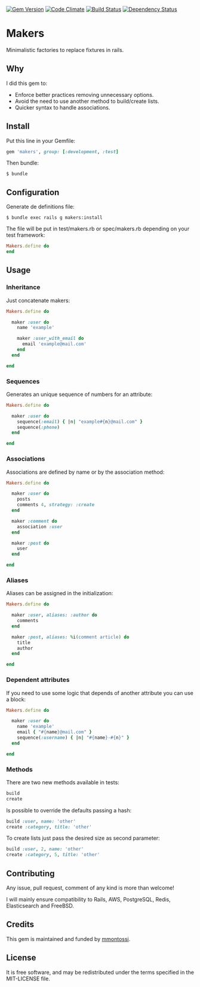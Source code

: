 [![Gem Version](https://badge.fury.io/rb/makers.svg)](http://badge.fury.io/rb/makers)
[![Code Climate](https://codeclimate.com/github/mmontossi/makers/badges/gpa.svg)](https://codeclimate.com/github/mmontossi/makers)
[![Build Status](https://travis-ci.org/mmontossi/makers.svg)](https://travis-ci.org/mmontossi/makers)
[![Dependency Status](https://gemnasium.com/mmontossi/makers.svg)](https://gemnasium.com/mmontossi/makers)

# Makers

Minimalistic factories to replace fixtures in rails.

## Why

I did this gem to:

- Enforce better practices removing unnecessary options.
- Avoid the need to use another method to build/create lists.
- Quicker syntax to handle associations.

## Install

Put this line in your Gemfile:
```ruby
gem 'makers', group: [:development, :test]
```

Then bundle:
```
$ bundle
```

## Configuration

Generate de definitions file:
```
$ bundle exec rails g makers:install
```

The file will be put in test/makers.rb or spec/makers.rb depending on your test framework:
```ruby
Makers.define do
end
```

## Usage

### Inheritance

Just concatenate makers:
```ruby
Makers.define do

  maker :user do
    name 'example'

    maker :user_with_email do
      email 'example@mail.com'
    end
  end

end
```

### Sequences

Generates an unique sequence of numbers for an attribute:
```ruby
Makers.define do

  maker :user do
    sequence(:email) { |n| "example#{n}@mail.com" }
    sequence(:phone)
  end

end
```

### Associations

Associations are defined by name or by the association method:
```ruby
Makers.define do

  maker :user do
    posts
    comments 4, strategy: :create
  end

  maker :comment do
    association :user
  end

  maker :post do
    user
  end

end
```

### Aliases

Aliases can be assigned in the initialization:
```ruby
Makers.define do

  maker :user, aliases: :author do
    comments
  end

  maker :post, aliases: %i(comment article) do
    title
    author
  end

end
```

### Dependent attributes

If you need to use some logic that depends of another attribute you can use a block:
```ruby
Makers.define do

  maker :user do
    name 'example'
    email { "#{name}@mail.com" }
    sequence(:username) { |n| "#{name}-#{n}" }
  end

end
```

### Methods

There are two new methods available in tests:
```ruby
build
create
```

Is possible to override the defaults passing a hash:
```ruby
build :user, name: 'other'
create :category, title: 'other'
```

To create lists just pass the desired size as second parameter:
```ruby
build :user, 2, name: 'other'
create :category, 5, title: 'other'
```

## Contributing

Any issue, pull request, comment of any kind is more than welcome!

I will mainly ensure compatibility to Rails, AWS, PostgreSQL, Redis, Elasticsearch and FreeBSD. 

## Credits

This gem is maintained and funded by [mmontossi](https://github.com/mmontossi).

## License

It is free software, and may be redistributed under the terms specified in the MIT-LICENSE file.
